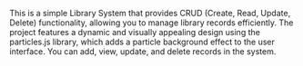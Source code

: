 This is a simple Library System that provides CRUD (Create, Read, Update, Delete) functionality, allowing you to manage library records efficiently. The project features a dynamic and visually appealing design using the particles.js library, which adds a particle background effect to the user interface. You can add, view, update, and delete records in the system. 
